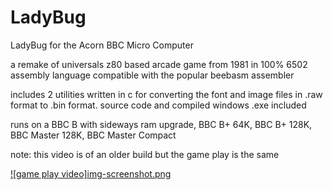 # LadyBug
LadyBug for the Acorn BBC Micro Computer

a remake of universals z80 based arcade game from 1981 in 100% 6502 assembly language compatible with the popular beebasm assembler

includes 2 utilities written in c for converting the font and image files in .raw format to .bin format. source code and compiled windows .exe included

runs on a BBC B with sideways ram upgrade, BBC B+ 64K, BBC B+ 128K, BBC Master 128K, BBC Master Compact

note: this video is of an older build but the game play is the same

[![game play video]img-screenshot.png](https://www.youtube.com/watch?v=CsHSW4qdZ9U)
